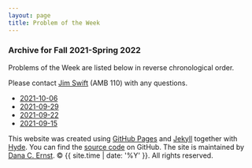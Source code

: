 ```yaml
---
layout: page
title: Problem of the Week
---
```


### Archive for Fall 2021-Spring 2022

Problems of the Week are listed
below in reverse chronological order.

Please contact [Jim Swift](mailto:jwswift@gmail.com) (AMB 110) with any questions.

- <a href = "https://naumathstat.github.io/problem-of-the-week/files/2021-10-06">2021-10-06</a>
- <a href = "https://naumathstat.github.io/problem-of-the-week/files/2021-09-29">2021-09-29</a>
- <a href = "https://naumathstat.github.io/problem-of-the-week/files/2021-09-22">2021-09-22</a>
- <a href = "https://naumathstat.github.io/problem-of-the-week/files/2021-09-15">2021-09-15</a>

<p>This website was created using <a href="https://pages.github.com">GitHub Pages</a> and <a href="http://jekyllrb.com">Jekyll</a> together with <a href="http://hyde.getpoole.com">Hyde</a>. You can find the <a href="http://github.com/NAUMathStat/seminars">source code</a> on GitHub. The site is maintained by <a href="http://dcernst.github.io">Dana C. Ernst</a>. &copy; {{ site.time | date: '%Y' }}. All rights reserved.</p>
